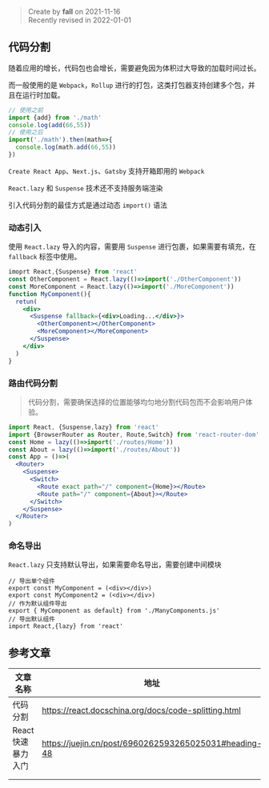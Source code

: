 > Create by **fall** on 2021-11-16<br/>
> Recently revised in 2022-01-01

## 代码分割

随着应用的增长，代码包也会增长，需要避免因为体积过大导致的加载时间过长。

而一般使用的是 `Webpack`，`Rollup` 进行的打包，这类打包器支持创建多个包，并且在运行时加载。

```js
// 使用之前
import {add} from './math'
console.log(add(66,55))
// 使用之后
import('./math').then(math=>{
  console.log(math.add(66,55))
})
```

`Create React App`、`Next.js`、`Gatsby` 支持开箱即用的 `Webpack`

`React.lazy` 和 `Suspense` 技术还不支持服务端渲染

引入代码分割的最佳方式是通过动态 `import()` 语法

### 动态引入

使用 `React.lazy` 导入的内容，需要用 `Suspense` 进行包裹，如果需要有填充，在 `fallback` 标签中使用。

```jsx
imoprt React,{Suspense} from 'react'
const OtherComponent = React.lazy(()=>import('./OtherComponent'))
const MoreComponent = React.lazy(()=>import('./MoreComponent'))
function MyComponent(){
  retun(
    <div>
      <Suspense fallback={<div>Loading...</div>}>
        <OtherComponent></OtherComponent>
        <MoreComponent></MoreComponent>
      </Suspense>
    </div>
  )
}
```

### 路由代码分割

> 代码分割，需要确保选择的位置能够均匀地分割代码包而不会影响用户体验。

```jsx
import React, {Suspense,lazy} from 'react'
import {BrowserRouter as Router, Route,Switch} from 'react-router-dom'
const Home = lazy(()=>import('./routes/Home'))
const About = lazy(()=>import('./routes/About'))
const App = ()=>(
  <Router>
    <Suspense>
      <Switch>
        <Route exact path="/" component={Home}></Route>
        <Route path="/" component={About}></Route>
      </Switch>
    </Suspense>
  </Router>
)
```

### 命名导出

`React.lazy` 只支持默认导出，如果需要命名导出，需要创建中间模块

```tsx
// 导出单个组件
export const MyComponent = (<div></div>)
export const MyComponent2 = (<div></div>)
// 作为默认组件导出
export { MyComponent as default} from './ManyComponents.js'
// 导出默认组件
import React,{lazy} from 'react'
```

## 参考文章

| 文章名称          | 地址                                                  |
| ----------------- | ----------------------------------------------------- |
| 代码分割          | https://react.docschina.org/docs/code-splitting.html  |
| React快速暴力入门 | https://juejin.cn/post/6960262593265025031#heading-48 |
|                   |                                                       |
|                   |                                                       |

